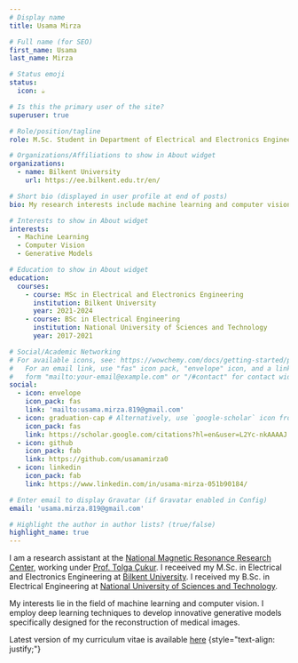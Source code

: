 ```yaml
---
# Display name
title: Usama Mirza

# Full name (for SEO)
first_name: Usama
last_name: Mirza

# Status emoji
status:
  icon: ☕️

# Is this the primary user of the site?
superuser: true

# Role/position/tagline
role: M.Sc. Student in Department of Electrical and Electronics Engineering

# Organizations/Affiliations to show in About widget
organizations:
  - name: Bilkent University
    url: https://ee.bilkent.edu.tr/en/

# Short bio (displayed in user profile at end of posts)
bio: My research interests include machine learning and computer vision.

# Interests to show in About widget
interests:
  - Machine Learning
  - Computer Vision
  - Generative Models

# Education to show in About widget
education:
  courses:
    - course: MSc in Electrical and Electronics Engineering
      institution: Bilkent University
      year: 2021-2024
    - course: BSc in Electrical Engineering
      institution: National University of Sciences and Technology
      year: 2017-2021

# Social/Academic Networking
# For available icons, see: https://wowchemy.com/docs/getting-started/page-builder/#icons
#   For an email link, use "fas" icon pack, "envelope" icon, and a link in the
#   form "mailto:your-email@example.com" or "/#contact" for contact widget.
social:
  - icon: envelope
    icon_pack: fas
    link: 'mailto:usama.mirza.819@gmail.com'
  - icon: graduation-cap # Alternatively, use `google-scholar` icon from `ai` icon pack
    icon_pack: fas
    link: https://scholar.google.com/citations?hl=en&user=L2Yc-nkAAAAJ
  - icon: github
    icon_pack: fab
    link: https://github.com/usamamirza0
  - icon: linkedin
    icon_pack: fab
    link: https://www.linkedin.com/in/usama-mirza-051b90184/

# Enter email to display Gravatar (if Gravatar enabled in Config)
email: 'usama.mirza.819@gmail.com'

# Highlight the author in author lists? (true/false)
highlight_name: true
---
```


I am a research assistant at the [National Magnetic Resonance Research Center](https://umram.bilkent.edu.tr/), working under [Prof. Tolga Çukur](http://kilyos.ee.bilkent.edu.tr/~cukur/). I receeived my M.Sc. in Electrical and Electronics Engineering at [Bilkent University](https://w3.bilkent.edu.tr/bilkent/). I received my B.Sc. in Electrical Engineering at [National University of Sciences and Technology](https://nust.edu.pk/).

My interests lie in the field of machine learning and computer vision. I employ deep learning techniques to develop innovative generative models specifically designed for the reconstruction of medical images.

<i class="fas fa-download"></i> Latest version of my curriculum vitae is available <a href="uploads/resume.pdf" target="_blank">here</a>
{style="text-align: justify;"}
